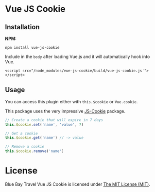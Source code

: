 # Vue JS Cookie

## Installation

**NPM:**

```
npm install vue-js-cookie
```

Include in the `body` after loading Vue.js and it will automatically hook into Vue.

```
<script src="/node_modules/vue-js-cookie/build/vue-js-cookie.js'"></script>
```

## Usage

You can access this plugin either with `this.$cookie` or `Vue.cookie`.

This package uses the very impressive [JS-Cookie](https://github.com/js-cookie/js-cookie/) package.

```js
// Create a cookie that will expire in 7 days
this.$cookie.set('name', 'value', 7)

// Get a cookie
this.$cookie.get('name') // -> value

// Remove a cookie
this.$cookie.remove('name')
```

# License

Blue Bay Travel Vue JS Cookie is licensed under [The MIT License (MIT)](/LICENSE).

